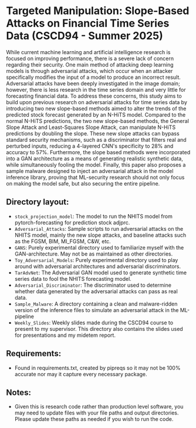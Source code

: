 # Targeted Manipulation: Slope-Based Attacks on Financial Time Series Data (CSCD94 - Summer 2025)

While current machine learning and artificial intelligence research is focused on improving performance, there is a severe lack of concern regarding their security. One main method of attacking deep learning models is through adversarial attacks, which occur when an attacker specifically modifies the input of a model to produce an incorrect result. Adversarial attacks have been deeply investigated in the image domain; however, there is less research in the time series domain and very little for forecasting financial data. To address these concerns, this study aims to build upon previous research on adversarial attacks for time series data by introducing two new slope-based methods aimed to alter the trends of the predicted stock forecast generated by an N-HiTS model. Compared to the normal N-HiTS predictions, the two new slope-based methods, the General Slope Attack and Least-Squares Slope Attack, can manipulate N-HiTS predictions by doubling the slope. These new slope attacks can bypass standard security mechanisms, such as a discriminator that filters real and perturbed inputs, reducing a 4-layered CNN's specificity to 28% and accuracy to 57%. Furthermore, the slope based methods were incorporated into a GAN architecture as a means of generating realistic synthetic data, while simultaneously fooling the model. Finally, this paper also proposes a sample malware designed to inject an adversarial attack in the model inference library, proving that ML-security research should not only focus on making the model safe, but also securing the entire pipeline.

## Directory layout:
- `stock_projection_model`: The model to run the NHITS model from pytorch-forecasting for prediction stock adjprc.
- `Adversarial_Attacks`: Sample scripts to run adversarial attacks on the NHITS model, mainly the new slope attacks, and baseline attacks such as the FGSM, BIM, MI_FGSM, C&W, etc.
- `GANS`: Purely experimental directory used to familiarize myself with the GAN-architecture. May not be as maintained as other directories.
- `Toy_Adversarial_Models`: Purely experimental directory used to play around with adversarial architectures and adversarial discriminators.
- `TarAdvNet`: The Adversarial GAN model used to generate synthetic time series data to fool the NHITS forecasting model.
- `Adversarial_Discriminator`: The discriminator used to determine whether data generated by the adversarial attacks can pass as real data.
- `Sample_Malware`: A directory containing a clean and malware-ridden version of the inference files to simulate an adversarial attack in the ML-pipeline
- `Weekly_Slides`: Weekly slides made during the CSCD94 course to present to my supervisor. This directory also contains the slides used for presentations and my midetem report.


## Requirements:
- Found in requirements.txt, created by pipreqs so it may not be 100% accurate nor may it capture every necessary package.

## Notes:
- Given this is research code rather than production level software, you may need to update files with your file paths and output directories. Please update these paths as needed if you wish to run the code.
